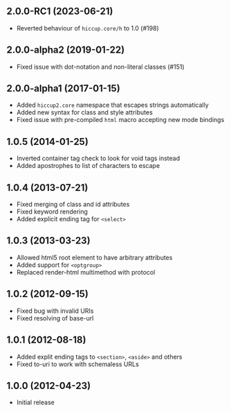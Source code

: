## 2.0.0-RC1 (2023-06-21)

* Reverted behaviour of `hiccup.core/h` to 1.0 (#198)

## 2.0.0-alpha2 (2019-01-22)

* Fixed issue with dot-notation and non-literal classes (#151)

## 2.0.0-alpha1 (2017-01-15)

* Added `hiccup2.core` namespace that escapes strings automatically
* Added new syntax for class and style attributes
* Fixed issue with pre-compiled `html` macro accepting new mode bindings

## 1.0.5 (2014-01-25)

* Inverted container tag check to look for void tags instead
* Added apostrophes to list of characters to escape

## 1.0.4 (2013-07-21)

* Fixed merging of class and id attributes
* Fixed keyword rendering
* Added explicit ending tag for `<select>`

## 1.0.3 (2013-03-23)

* Allowed html5 root element to have arbitrary attributes
* Added support for `<optgroup>`
* Replaced render-html multimethod with protocol

## 1.0.2 (2012-09-15)

* Fixed bug with invalid URIs
* Fixed resolving of base-url

## 1.0.1 (2012-08-18)

* Added explit ending tags to `<section>`, `<aside>` and others
* Fixed to-uri to work with schemaless URLs

## 1.0.0 (2012-04-23)

* Initial release
